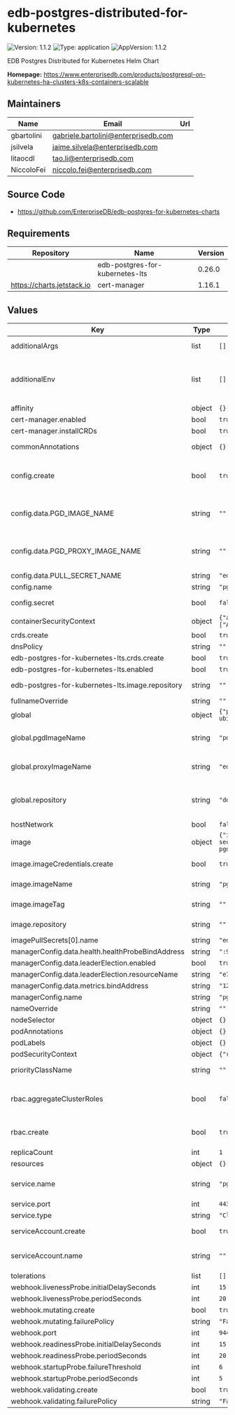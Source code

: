 # edb-postgres-distributed-for-kubernetes

![Version: 1.1.2](https://img.shields.io/badge/Version-1.1.2-informational?style=flat-square) ![Type: application](https://img.shields.io/badge/Type-application-informational?style=flat-square) ![AppVersion: 1.1.2](https://img.shields.io/badge/AppVersion-1.1.2-informational?style=flat-square)

EDB Postgres Distributed for Kubernetes Helm Chart

**Homepage:** <https://www.enterprisedb.com/products/postgresql-on-kubernetes-ha-clusters-k8s-containers-scalable>

## Maintainers

| Name | Email | Url |
| ---- | ------ | --- |
| gbartolini | <gabriele.bartolini@enterprisedb.com> |  |
| jsilvela | <jaime.silvela@enterprisedb.com> |  |
| litaocdl | <tao.li@enterprisedb.com> |  |
| NiccoloFei | <niccolo.fei@enterprisedb.com> |  |

## Source Code

* <https://github.com/EnterpriseDB/edb-postgres-for-kubernetes-charts>

## Requirements

| Repository | Name | Version |
|------------|------|---------|
|  | edb-postgres-for-kubernetes-lts | 0.26.0 |
| https://charts.jetstack.io | cert-manager | 1.16.1 |

## Values

| Key | Type | Default | Description |
|-----|------|---------|-------------|
| additionalArgs | list | `[]` | Additional arguments to be added to the operator's args list |
| additionalEnv | list | `[]` | Array containing extra environment variables which can be templated. For example:  - name: RELEASE_NAME    value: "{{ .Release.Name }}"  - name: MY_VAR    value: "mySpecialKey" |
| affinity | object | `{}` | Affinity for the operator to be installed |
| cert-manager.enabled | bool | `true` |  |
| cert-manager.installCRDs | bool | `true` |  |
| commonAnnotations | object | `{}` | Annotations to be added to all other resources |
| config.create | bool | `true` | Specifies whether to enable the operator's configuration. Enabling this will create a ConfigMap or Secret (based on the 'secret' field) |
| config.data.PGD_IMAGE_NAME | string | `""` | Specifies the location of the pgd image (include path) to be used for the operator this will overwrite the global repository/pgdImageName |
| config.data.PGD_PROXY_IMAGE_NAME | string | `""` | Specifies the location of the pgd-proxy image (include path) to be used for the operator  this will overwrite the global repository/proxyImageName |
| config.data.PULL_SECRET_NAME | string | `"edb-pull-secret"` |  |
| config.name | string | `"pgd-operator-controller-manager-config"` |  |
| config.secret | bool | `false` | Specifies whether it should be stored in a secret, instead of a configmap |
| containerSecurityContext | object | `{"allowPrivilegeEscalation":false,"capabilities":{"drop":["ALL"]},"readOnlyRootFilesystem":true,"runAsGroup":10001,"runAsUser":10001}` | Container Security Context |
| crds.create | bool | `true` |  |
| dnsPolicy | string | `""` |  |
| edb-postgres-for-kubernetes-lts.crds.create | bool | `true` |  |
| edb-postgres-for-kubernetes-lts.enabled | bool | `true` |  |
| edb-postgres-for-kubernetes-lts.image.repository | string | `""` | Specifies the repository of the pg4k operator image, this will overwrite the global repository |
| fullnameOverride | string | `""` |  |
| global | object | `{"pgdImageName":"postgresql-pgd:17.5-pgd581-ubi9","proxyImageName":"edb-pgd-proxy:5.8.1-ubi9","repository":"docker.enterprisedb.com/k8s_enterprise_pgd"}` | Global values |
| global.pgdImageName | string | `"postgresql-pgd:17.5-pgd581-ubi9"` | Specifies the pgd image name to be used for the operator, the image will be downloaded from global repository |
| global.proxyImageName | string | `"edb-pgd-proxy:5.8.1-ubi9"` | Specifies the pgd-proxy image name to be used for the operator, the image will be downloaded from global repository |
| global.repository | string | `"docker.enterprisedb.com/k8s_enterprise_pgd"` | Specifies the repository where the operator and operand image to be downloaded from repository: docker.enterprisedb.com/k8s_standard_pgd |
| hostNetwork | bool | `false` |  |
| image | object | `{"imageCredentials":{"create":true,"name":"edb-pull-secret","password":"","registry":"docker.enterprisedb.com","username":""},"imageName":"pg4k-pgd","imagePullPolicy":"IfNotPresent","imageTag":"","repository":""}` | operator image configuration |
| image.imageCredentials.create | bool | `true` | Specifies if an imagePullSecret should be created |
| image.imageName | string | `"pg4k-pgd"` | Specifies the name of the operator image to be pulled from repository |
| image.imageTag | string | `""` | Overrides the image tag whose default is the chart appVersion. |
| image.repository | string | `""` | Specifies the repository of the pgd operator image, this will overwrite the global repository |
| imagePullSecrets[0].name | string | `"edb-pull-secret"` |  |
| managerConfig.data.health.healthProbeBindAddress | string | `":9443"` |  |
| managerConfig.data.leaderElection.enabled | bool | `true` |  |
| managerConfig.data.leaderElection.resourceName | string | `"e72f3162.k8s.enterprisedb.io"` |  |
| managerConfig.data.metrics.bindAddress | string | `"127.0.0.1:8080"` |  |
| managerConfig.name | string | `"pgd-operator-manager-config"` |  |
| nameOverride | string | `""` |  |
| nodeSelector | object | `{}` | Nodeselector for the operator to be installed |
| podAnnotations | object | `{}` | Annotations to be added to the pod |
| podLabels | object | `{}` | Labels to be added to the pod |
| podSecurityContext | object | `{"runAsNonRoot":true,"seccompProfile":{"type":"RuntimeDefault"}}` | Security Context for the whole pod |
| priorityClassName | string | `""` | Priority indicates the importance of a Pod relative to other Pods. |
| rbac.aggregateClusterRoles | bool | `false` | Aggregate ClusterRoles to Kubernetes default user-facing roles. Ref: https://kubernetes.io/docs/reference/access-authn-authz/rbac/#user-facing-roles |
| rbac.create | bool | `true` | Specifies whether ClusterRole, ClusterRoleBinding, RoleBinding and Role should be created |
| replicaCount | int | `1` |  |
| resources | object | `{}` |  |
| service.name | string | `"pgd-operator-webhook-service"` | DO NOT CHANGE THE SERVICE NAME as it is currently used to generate the certificate and can not be configured |
| service.port | int | `443` |  |
| service.type | string | `"ClusterIP"` |  |
| serviceAccount.create | bool | `true` | Specifies whether the service account should be created |
| serviceAccount.name | string | `""` | The name of the service account to use. If not set and create is true, a name is generated using the fullname template |
| tolerations | list | `[]` | Tolerations for the operator to be installed |
| webhook.livenessProbe.initialDelaySeconds | int | `15` |  |
| webhook.livenessProbe.periodSeconds | int | `20` |  |
| webhook.mutating.create | bool | `true` |  |
| webhook.mutating.failurePolicy | string | `"Fail"` |  |
| webhook.port | int | `9443` |  |
| webhook.readinessProbe.initialDelaySeconds | int | `15` |  |
| webhook.readinessProbe.periodSeconds | int | `20` |  |
| webhook.startupProbe.failureThreshold | int | `6` |  |
| webhook.startupProbe.periodSeconds | int | `5` |  |
| webhook.validating.create | bool | `true` |  |
| webhook.validating.failurePolicy | string | `"Fail"` |  |
